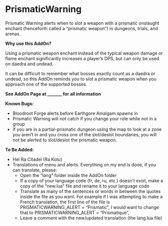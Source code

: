 # PrismaticWarning

Prismatic Warning alerts when to slot a weapon with a prismatic onslaught enchant (henceforth called a “prismatic weapon”) in dungeons, trials, and arenas. 

<b>Why use this AddOn?</b>

Using a prismatic weapon enchant instead of the typical weapon damage or flame enchant significantly increases a player’s DPS, but can only be used on daedra and undead. 

It can be difficult to remember what bosses exactly count as a daedra or undead, so this AddOn reminds you to slot a prismatic weapon when you approach one of the supported bosses.

<b>See AddOn Page at _______ for all information</b>

<b>Known Bugs:</b>
<ul>
<li>Bloodroot Forge alerts before Earthgore Amalgam spawns in</li>
<li>Prismatic Warning will not catch if you change your role while not in a group</li>
<li>If you are in a partial-prismatic dungeon using the map to look at a zone you aren’t in and you cross one of the slot/deslot boundaries, you will not be alerted to slot/deslot the prismatic weapon.</li>
</ul>

<b>To Be Added:</b>
  <ul>
<li>Hel Ra Citadel (Ra Kotu)</li>
<li>Translations of menu and alerts. Everything on my end is done, if you can translate, please:<ul>
<li>Open the “lang” folder inside the AddOn folder</li>
<li>If a copy of your language code (fr, de, ru, etc.) doesn’t exist, make a copy of the “new.lua” file and rename it to your language code</li>
<li>Translate as many of the sentences or words in between the quotes inside the file as you want. For example if I was attempting to make a French translation, the first line of the file is PRISMATICWARNING_ALERT = “Prismatic”, I would want to change that to PRISMATICWARNING_ALERT = “Prismatique”,</li>
<li>Leave a comment with the new/updated translation (the lang.lua file)</li></li></ul></ul>
